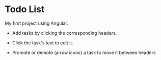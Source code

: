 # Todo List

My first project using Angular.

- Add tasks by clicking the corresponding headers. 

- Click the task's text to edit it.

- Promote or demote (arrow icons) a task to move it between headers
